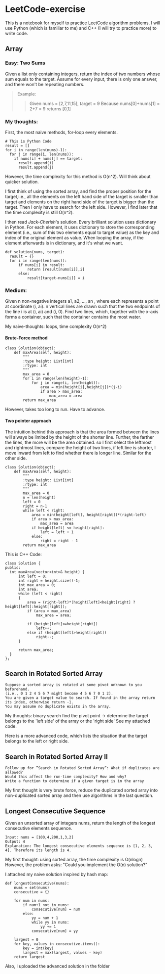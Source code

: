 # LeetCode-exercise
This is a notebook for myself to practice LeetCode algorithm problems. I will use Python (which is familiar to me) and C++ (I will try to practice more) to write code.

## Array
### Easy: Two Sums
Given a list only containing integers, return the index of two numbers whose sum equals to the target.
Assume for every input, there is only one answer, and there won't be repeating numbers.
> Example:
>> Given nums = [2,7,11,15], target = 9
>> Because nums[0]+nums[1] = 2+7 = 9
>> returns [0,1]

### My thoughts:
First, the most naive methods, for-loop every elements.
```
# This is Python Code
result = []
for i in range(len(nums)-1):
  for j in range(i, len(nums)):
    if nums[i] + nums[j] == target:
      result.append(i)
      result.append(j)
 ```
 However, the time complexity for this method is O(n^2). Will think about quicker solution.

I first think of using the sorted array, and find the proper position for the target,i.e., all the elements on the left hand side of the target is smaller than target and elements on the right hand side of the target is bigger than the target. Then I only have to search for the left side. However, I find later that the time complexity is still O(n^2). 

I then read *Jack-Cherish*'s solution. Every brilliant solution uses dictionary in Python.
For each element, it uses dictionary to store the corresponding element (i.e., sum of this two elements equal to target value) as the key and index of the original element as value. When looping the array, if the element afterwards is in dictionary, and it's what we want.

```
def solution(nums, target):
  result = {}
  for i in range(len(nums)):
      if nums[i] in result:
          return [result[nums[i]],i]
      else:
          result[target-nums[i]] = i
```
          
### Medium:
Given n non-negative integers a1, a2, ..., an , where each represents a point at coordinate (i, ai). n vertical lines are drawn such that the two endpoints of the line i is at (i, ai) and (i, 0). Find two lines, which, together with the x-axis forms a container, such that the container contains the most water.

My naive-thoughts:
loops, time complexity O(n^2)
#### Brute-Force method
```
class Solution(object):
    def maxArea(self, height):
        """
        :type height: List[int]
        :rtype: int
        """
        max_area = 0
        for i in range(len(height)-1):
            for j in range(i, len(height)):
                area = min(height[i],height[j])*(j-i)
                if area > max_area:
                    max_area = area
        return max_area
```
However, takes too long to run. Have to advance.
#### Two pointer approach
The intuition behind this approach is that the area formed between the lines will always be limited by the height of the shorter line. Further, the farther the lines, the more will be the area obtained.
so I first select the leftmost and rightmost lines, compare the height of two lines, if left line is shorter, I move inward from left to find whether there is longer line. Similar for the other side. 

```
class Solution(object):
    def maxArea(self, height):
        """
        :type height: List[int]
        :rtype: int
        """
        max_area = 0
        n = len(height)
        left = 0
        right = n-1
        while left < right:
            area = min(height[left], height[right])*(right-left)
            if area > max_area:
                max_area = area
            if height[left] <= height[right]:
                left = left + 1
            else:
                right = right - 1
        return max_area
 ```
  
  This is C++ Code:
  ```
  class Solution {
public:
    int maxArea(vector<int>& height) {
        int left = 0;
        int right = height.size()-1;
        int max_area = 0;
        int area;
        while (left < right)
        {
            area = (right-left)*(height[left]<height[right] ? height[left]:height[right]);
            if (area > max_area)
                max_area = area;
            
            if (height[left]<=height[right])
                left++;
            else if (height[left]>height[right])
                right--;
        }
        
        return max_area;
    }
};
```
## Search in Rotated Sorted Array
```
Suppose a sorted array is rotated at some pivot unknown to you beforehand.
(i.e., 0 1 2 4 5 6 7 might become 4 5 6 7 0 1 2).
You are given a target value to search. If found in the array return its index, otherwise return -1.
You may assume no duplicate exists in the array.
```
My thoughts: binary search 
find the pivot point -> determine the target belongs to the 'left side' of the array or the 'right side'
See my attached code.

Here is a more advanced code, which lists the situation that the target belongs to the left or right side.


## Search in Rotated Sorted Array II
```
Follow up for ”Search in Rotated Sorted Array”: What if duplicates are allowed?
Would this affect the run-time complexity? How and why?
Write a function to determine if a given target is in the array
```
My first thought is very brute force, reduce the duplicated sorted array into non-duplicated sorted array and then use algorithms in the last question.


## Longest Consecutive Sequence
Given an unsorted array of integers nums, return the length of the longest consecutive elements sequence.
```
Input: nums = [100,4,200,1,3,2]
Output: 4
Explanation: The longest consecutive elements sequence is [1, 2, 3, 4]. Therefore its length is 4.
```
My first thought: using sorted array, the time complexity is O(nlogn)
However, the problem asks: "Could you implement the O(n) solution?"

I attached my naive solution inspired by hash map:
```
def longestConsecutive(nums):
    nums = set(nums)
    consecutive = {}

    for num in nums:
        if num+1 not in nums:
            consecutive[num] = num
        else:
            yy = num + 1     
            while yy in nums:
                yy += 1
            consecutive[num] = yy
    
    largest = 0
    for key, values in consecutive.items():
        key = int(key)
        largest = max(largest, values - key)
    return largest
 ```
 Also, I uploaded the advanced solution in the folder
 
